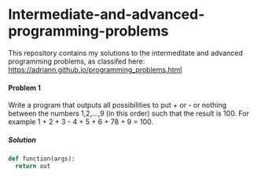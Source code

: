 # Intermediate-and-advanced-programming-problems

This repository contains my solutions to the intermeditate and advanced programming problems, as classifed here: https://adriann.github.io/programming_problems.html

#### Problem 1

Write a program that outputs all possibilities to put + or - or nothing between the numbers 1,2,…,9 (in this order) such that the result is 100. For example 1 + 2 + 3 - 4 + 5 + 6 + 78 + 9 = 100.

##### Solution

```python
def function(args):
  return out
```
